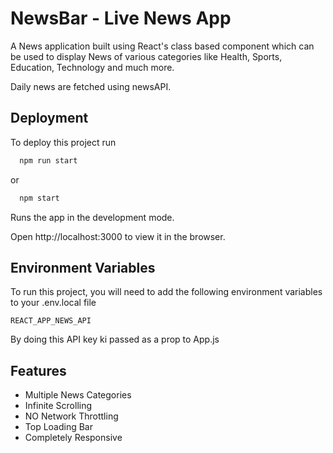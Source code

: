 
# NewsBar - Live News App

A News application built using React's class based component which can be used to display News of various categories like Health, Sports, Education, Technology and much more.

Daily news are fetched using newsAPI.


## Deployment

To deploy this project run

```bash
  npm run start
```
or
```bash
  npm start
```
Runs the app in the development mode.

Open http://localhost:3000 to view it in the browser.


  
## Environment Variables

To run this project, you will need to add the following environment variables to your .env.local file

`REACT_APP_NEWS_API`

By doing this API key ki passed as a prop to App.js



  
## Features

- Multiple News Categories
- Infinite Scrolling
- NO Network Throttling
- Top Loading Bar
- Completely Responsive

  